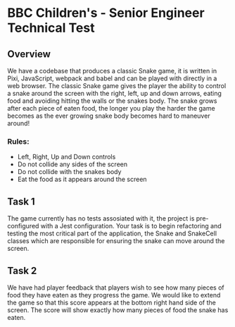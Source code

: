 # BBC Children's - Senior Engineer Technical Test

## Overview
We have a codebase that produces a classic Snake game, it is written in Pixi, JavaScript, webpack and babel and can be played with directly in a web browser.
The classic Snake game gives the player the ability to control a snake around the screen with the right, left, up and down arrows, eating food and avoiding hitting the walls or the snakes body. The snake grows after each piece of eaten food, the longer you play the harder the game becomes as the ever growing snake body becomes hard to maneuver around!

### Rules:
* Left, Right, Up and Down controls
* Do not collide any sides of the screen
* Do not collide with the snakes body
* Eat the food as it appears around the screen

## Task 1
The game currently has no tests assosiated with it, the project is pre-configured with a Jest configuration. Your task is to begin refactoring and testing the most critical part of the application, the Snake and SnakeCell classes which are responsible for ensuring the snake can move around the screen.

## Task 2
We have had player feedback that players wish to see how many pieces of food they have eaten as they progress the game. We would like to extend the game so that this score appears at the bottom right hand side of the screen. The score will show exactly how many pieces of food the snake has eaten.